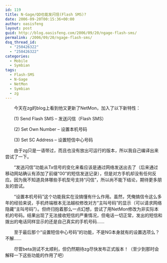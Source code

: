 ```yaml
---
id: 119
title: N-Gage/QD也能发闪信(Flash SMS)?
date: 2006-09-20T00:15:36+00:00
author: oasisfeng
layout: post
guid: http://blog.oasisfeng.com/2006/09/20/ngage-flash-sms/
permalink: /2006/09/20/ngage-flash-sms/
dsq_thread_id:
  - "250426322"
  - "250426322"
categories:
  - Mobile
  - Symbian
tags:
  - Flash-SMS
  - N-Gage
  - NetMon
  - Symbian
  - zg
---
```

　　今天在zg的blog上看到他又更新了NetMon，加入了以下新特性：

　　(1) Send Flash SMS &#8211; 发送闪信（Flash SMS）
  
　　(2) Set Own Number &#8211; 设置本机号码
  
　　(3) Set SC Address &#8211; 设置短信中心号码

<!--more-->　　由于zg只是一语带过，而且也没有放出可运行的版本，所以我自己编译出来尝试了一下。

　　“发送闪信”功能从Tx信号的变化来看应该是通过网络发送出去了（后来通过移动网站确认有添加了前缀“00”的短信发送记录），但是对方手机却没有任何反应。因为我不知道具体哪些手机型号支持“闪信”，所以尚不能下结论，期待更多朋友的尝试。

　　“设置本机号码”这个功能我实在没搞懂有什么作用。虽然，凭俺搞信令这么多年的经验来说，手机终端根本无法越权修改对方“主叫号码”的显示（可以请求网络隐藏“主叫号码”）。但终归抱着那么一点幻想，尝试了用NetMon修改为非实际本机的号码。结果出现了无法接收短信的严重情况，但电话一切正常，发出的短信和拨出的电话同样显示的还是自己真实的手机号码……

　　至于最后那个“设置短信中心号码”的功能，不是NG本身就有的设置选项么？不解……

　　尽管beta测试不太顺利，但仍然期待zg尽快发布正式版本！（至少到那时会解释一下这些功能的作用了吧）